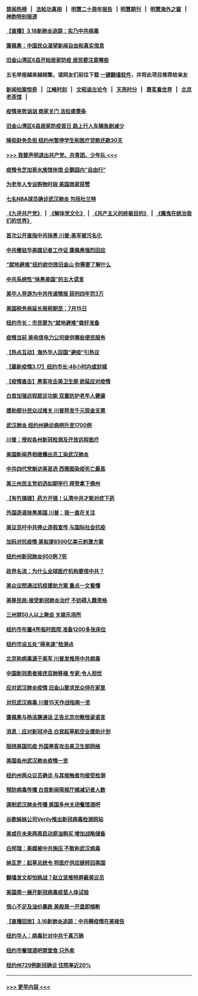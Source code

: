 #### [禁闻热榜](热点新闻.md?=0)  &nbsp;&nbsp;|&nbsp;&nbsp; [法轮功真相](https://github.com/gfw-breaker/truth/blob/master/README.md?=0) &nbsp;&nbsp;|&nbsp;&nbsp; [明慧二十周年报告](https://github.com/gfw-breaker/mh-reports/blob/master/README.md?=0) &nbsp;&nbsp;|&nbsp;&nbsp;[明慧期刊](https://github.com/gfw-breaker/mh-qikan) &nbsp;&nbsp;|&nbsp;&nbsp; [明慧海外之窗](https://github.com/gfw-breaker/mh-news/blob/master/README.md?=0) &nbsp;&nbsp;|&nbsp;&nbsp; [神韵特别报道](https://github.com/gfw-breaker/mh-news/blob/master/shenyun.md?=0)
#### [【直播】3.18新肺炎追踪：实乃中共病毒](../pages/nsc412/n11949692.md?t=03182131) 
#### [蓬佩奥：中国民众渴望新闻自由和真实信息](../pages/nsc412/n11948448.md?t=03182131) 
#### [旧金山湾区6县开始居家防疫 居民要注意哪些](../pages/nsc412/n11949063.md?t=03182131) 
#### 五毛举报越来越频繁，请网友们前往下载 [一键翻墙软件](https://github.com/gfw-breaker/ssr-accounts)，并将此项目推荐给亲友
#### [新闻拍案惊奇](https://github.com/gfw-breaker/banned-news/blob/master/pages/link4.md) &nbsp;&nbsp;|&nbsp;&nbsp; [江峰时刻](https://github.com/gfw-breaker/banned-news/blob/master/pages/link4.md) &nbsp;&nbsp;|&nbsp;&nbsp; [文昭谈古论今](https://github.com/gfw-breaker/banned-news/blob/master/pages/link4.md) &nbsp;&nbsp;|&nbsp;&nbsp; [天亮时分](https://github.com/gfw-breaker/banned-news/blob/master/pages/link4.md) &nbsp;&nbsp;|&nbsp;&nbsp; [萧茗看世界](https://github.com/gfw-breaker/banned-news/blob/master/pages/link4.md) &nbsp;&nbsp;|&nbsp;&nbsp; [北京老茶馆](https://github.com/gfw-breaker/banned-news/blob/master/pages/link4.md) &nbsp;&nbsp;|&nbsp;&nbsp; 
#### [疫情来势汹汹 商家关门  法拉盛萧条](../pages/nsc412/n11948913.md?t=03182131) 
#### [旧金山湾区6县居家防疫首日      路上行人车辆急剧减少](../pages/nsc412/n11948994.md?t=03182131) 
#### [降低财务负担 纽约州暂停学生和医疗贷款还款30天](../pages/nsc412/n11948809.md?t=03182131) 
#### [>>> 我要声明退出共产党、共青团、少年队 <<<](https://github.com/begood0513/goodnews/blob/master/quit/letter.md) 
#### [疫情令芝加哥水族馆休馆 企鹅园内“自由行”](../pages/nsc412/n11948604.md?t=03182131) 
#### [为老年人专设购物时段 美国商家获赞](../pages/nsc412/n11948463.md?t=03182131) 
#### [七名NBA球员确诊武汉肺炎 包括杜兰特](../pages/nsc412/n11948426.md?t=03182131) 
#### [《九评共产党》](https://github.com/begood0513/9ping.md/blob/master/README.md) &nbsp;|&nbsp; [《解体党文化》](../../../../jtdwh.md/blob/master/README.md)  &nbsp;|&nbsp; [《共产主义的终极目的》](../../../../gczydzjmd.md/blob/master/README.md) &nbsp;|&nbsp; [《魔鬼在统治我们的世界》](../../../../mgztzwmdsj.md/blob/master/README.md) 
#### [首次公开直指中共抺黑 川普:美军被污名化](../pages/nsc412/n11947947.md?t=03182131) 
#### [中共撤驻华美媒记者工作证 蓬佩奥强烈回应](../pages/nsc412/n11948259.md?t=03182131) 
#### [“就地避难”纽约欲仿效旧金山  你需要了解什么](../pages/nsc412/n11948233.md?t=03182131) 
#### [中共系统性“抹黑美国”的五大谎言](../pages/nsc412/n11948112.md?t=03182131) 
#### [美华人导游为中共传递情报 获刑四年罚3万](../pages/nsc412/n11948108.md?t=03182131) 
#### [美国税务局延长报税期至：7月15日](../pages/nsc412/n11947969.md?t=03182131) 
#### [纽约市长：市民要为“就地避难”做好准备](../pages/nsc412/n11948062.md?t=03182131) 
#### [疫情当前 美电信电力公司提供哪些便民服务](../pages/nsc412/n11947887.md?t=03182131) 
#### [【热点互动】海外华人回国“避疫”引热议](../pages/nsc412/n11947713.md?t=03182131) 
#### [【最新疫情3.17】纽约市长:48小时内或封城](../pages/nsc412/n11945621.md?t=03182131) 
#### [【疫情直击】黑客攻击美卫生部 欲延应对疫情](../pages/nsc412/n11947801.md?t=03182131) 
#### [白宫加强远程就诊功能 双重防护老年人健康](../pages/nsc412/n11947872.md?t=03182131) 
#### [援助部分民众过难关 川普将发千元现金支票](../pages/nsc412/n11947860.md?t=03182131) 
#### [武汉肺炎 纽约州确诊病例升至1700例](../pages/nsc412/n11947811.md?t=03182131) 
#### [川普：授权各州新冠检测及开放远程医疗](../pages/nsc412/n11947761.md?t=03182131) 
#### [美国新闻界相继爆出员工染武汉肺炎](../pages/nsc412/n11947617.md?t=03182131) 
#### [中共四代党魁访美首选 西雅图染疫死亡最高](../pages/nsc412/n11947602.md?t=03182131) 
#### [美三州民主党初选如期举行 拜登拿下佛州](../pages/nsc412/n11947538.md?t=03182131) 
#### [【有冇搞错】药方开错！认清中共才能对症下药](../pages/nsc412/n11947665.md?t=03182131) 
#### [外国造谣抹黑美国 川普：我一直在关注](../pages/nsc412/n11947559.md?t=03182131) 
#### [美议员吁中共停止造假宣传 与国际社会抗疫](../pages/nsc412/n11947378.md?t=03182131) 
#### [加码对抗疫情 美拟提8500亿美元刺激方案](../pages/nsc412/n11947394.md?t=03182131) 
#### [纽约州新冠肺炎950例 7死](../pages/nsc412/n11946095.md?t=03182131) 
#### [政界名流：为什么全球医疗机构要信中共？](../pages/nsc412/n11945479.md?t=03182131) 
#### [美众议院通过抗疫援助方案 重点一文看懂](../pages/nsc412/n11945750.md?t=03182131) 
#### [美移民局:接受新冠肺炎治疗 不妨碍入籍资格](../pages/nsc412/n11946121.md?t=03182131) 
#### [三州禁50人以上聚会  关娱乐场所](../pages/nsc412/n11946100.md?t=03182131) 
#### [纽约市布置4所临时医院 准备1200多张床位](../pages/nsc412/n11946092.md?t=03182131) 
#### [纽约市设五处“得来速”检测点](../pages/nsc412/n11946087.md?t=03182131) 
#### [北京称病毒源于美军 川普发推用中共病毒](../pages/nsc412/n11945945.md?t=03182131) 
#### [中国新冠患者接连双肺移植 专家:令人担忧](../pages/nsc412/n11945516.md?t=03182131) 
#### [应对武汉肺炎疫情 旧金山要求民众待在家里](../pages/nsc412/n11945757.md?t=03182131) 
#### [对抗武汉病毒 川普15天作战指南一览](../pages/nsc412/n11945503.md?t=03182131) 
#### [蓬佩奥与杨洁篪通话 正告北京勿散怪诞谣言](../pages/nsc412/n11945291.md?t=03182131) 
#### [消息：应对新冠冲击 白宫起草航空业援助计划](../pages/nsc412/n11945237.md?t=03182131) 
#### [阻挠美国抗疫 外国黑客攻击美卫生部网络](../pages/nsc412/n11945190.md?t=03182131) 
#### [美国各州武汉肺炎疫情一览](../pages/nsc412/n11944066.md?t=03182131) 
#### [纽约州两众议员确诊 与其接触者均接受检测](../pages/nsc412/n11944930.md?t=03182131) 
#### [预防病毒传播 白宫新闻简报厅缩减记者人数](../pages/nsc412/n11945023.md?t=03182131) 
#### [遏制武汉肺炎传播 美国多州关闭餐馆酒吧](../pages/nsc412/n11944857.md?t=03182131) 
#### [谷歌姊妹公司Verily推出新冠病毒检测网站](../pages/nsc412/n11945017.md?t=03182131) 
#### [美或在未来两周启动原油购买 增加战略储备](../pages/nsc412/n11944956.md?t=03182131) 
#### [白邦瑞：美媒被中共施压 不敢称武汉病毒](../pages/nsc412/n11944815.md?t=03182131) 
#### [纳瓦罗：起草总统令 将医疗供应链转回美国](../pages/nsc412/n11944808.md?t=03182131) 
#### [翻墙发文却怕挑战？赵立坚推特屏蔽美议员](../pages/nsc412/n11944758.md?t=03182131) 
#### [美国周一展开新冠病毒疫苗人体试验](../pages/nsc412/n11944761.md?t=03182131) 
#### [信心不足及油价暴跌 美股周一开盘即熔断](../pages/nsc412/n11944728.md?t=03182131) 
#### [【直播回放】3.16新肺炎追踪：中共瞒疫情在美挨告](../pages/nsc412/n11944429.md?t=03182131) 
#### [纽约华人：病毒针对中共千真万确](../pages/nsc412/n11942905.md?t=03182131) 
#### [纽约市餐馆酒吧禁堂食  只外卖](../pages/nsc412/n11943729.md?t=03182131) 
#### [纽约州729例新冠确诊  住院率近20%](../pages/nsc412/n11943724.md?t=03182131) 

----
#### [ >>> 更早内容 <<< ](../indexes/nsc412-earlier.md)

